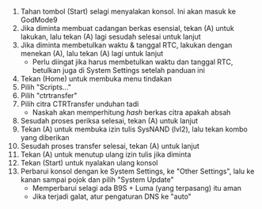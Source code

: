 1. Tahan tombol (Start) selagi menyalakan konsol. Ini akan masuk ke GodMode9
2. Jika diminta membuat cadangan berkas esensial, tekan (A) untuk lakukan, lalu tekan (A) lagi sesudah selesai untuk lanjut
3. Jika diminta membetulkan waktu & tanggal RTC, lakukan dengan menekan (A), lalu tekan (A) lagi untuk lanjut
   - Perlu diingat jika harus membetulkan waktu dan tanggal RTC, betulkan juga di System Settings setelah panduan ini
4. Tekan (Home) untuk membuka menu tindakan
5. Pilih "Scripts..."
6. Pilih "ctrtransfer"
7. Pilih citra CTRTransfer unduhan tadi
   - Naskah akan memperhitung _hash_ berkas citra apakah absah
8. Sesudah proses periksa selesai, tekan (A) untuk lanjut
9. Tekan (A) untuk membuka izin tulis SysNAND (lvl2), lalu tekan kombo yang diberikan
10. Sesudah proses transfer selesai, tekan (A) untuk lanjut
11. Tekan (A) untuk menutup ulang izin tulis jika diminta
12. Tekan (Start) untuk nyalakan ulang konsol
13. Perbarui konsol dengan ke System Settings, ke "Other Settings", lalu ke kanan sampai pojok dan pilih "System Update"
    - Memperbarui selagi ada B9S + Luma (yang terpasang) itu aman
    - Jika terjadi galat, atur pengaturan DNS ke "auto"
